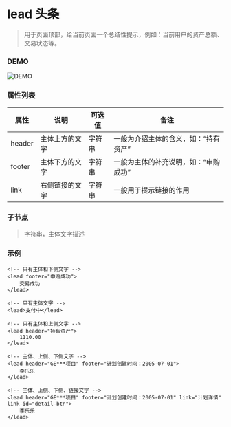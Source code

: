 # lead 头条
> 用于页面顶部，给当前页面一个总结性提示，例如：当前用户的资产总额、交易状态等。

### DEMO
![DEMO](https://ohc0dpsgs.qnssl.com/image/service/serviceBanner.jpg)

### 属性列表

属性 | 说明 | 可选值 | 备注 
--- | --- | --- | ---
header | 主体上方的文字 | 字符串 | 一般为介绍主体的含义，如：“持有资产”
footer | 主体下方的文字 | 字符串 | 一般为主体的补充说明，如：“申购成功”
link | 右侧链接的文字 | 字符串 | 一般用于提示链接的作用

### 子节点
> 字符串，主体文字描述

### 示例
```
<!-- 只有主体和下侧文字 -->
<lead footer="申购成功">
    交易成功
</lead>

<!-- 只有主体文字 -->
<lead>支付中</lead>

<!-- 只有主体和上侧文字 -->
<lead header="持有资产">
    1110.00
</lead>

<!-- 主体、上侧、下侧文字 -->
<lead header="GE***项目" footer="计划创建时间：2005-07-01">
    李乐乐
</lead>

<!-- 主体、上侧、下侧、链接文字 -->
<lead header="GE***项目" footer="计划创建时间：2005-07-01" link="计划详情" link-id="detail-btn">
    李乐乐
</lead>

```

### &nbsp;